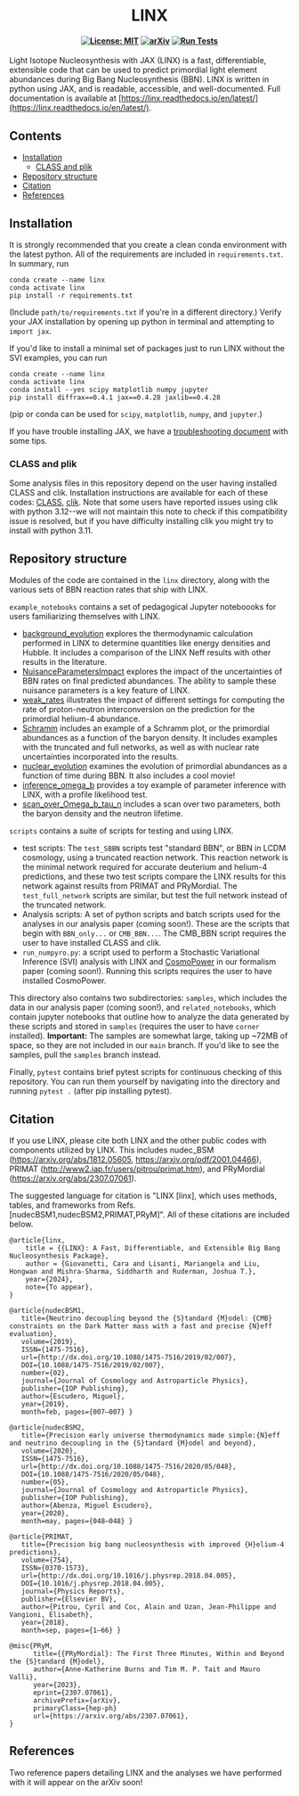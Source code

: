 <h1 align="center">
LINX<!-- omit from toc -->
</h1>

<h4 align="center">

[![License: MIT](https://img.shields.io/badge/License-MIT-red.svg)](https://opensource.org/licenses/MIT)
[![arXiv](https://img.shields.io/badge/arXiv-240x.xxxxx%20-green.svg)](https://arxiv.org/abs/240x.xxxxx)
[![Run Tests](https://github.com/cgiovanetti/LINX/actions/workflows/test.yml/badge.svg)](https://github.com/cgiovanetti/LINX/actions/workflows/test.yml)
</h4>

Light Isotope Nucleosynthesis with JAX (LINX) is a fast, differentiable, extensible code that can be used to predict primordial light element abundances during Big Bang Nucleosynthesis (BBN).  LINX is written in python using JAX, and is readable, accessible, and well-documented.  Full documentation is available at [https://linx.readthedocs.io/en/latest/](https://linx.readthedocs.io/en/latest/).

## Contents<!-- omit from toc -->

- [Installation](#installation)
  - [CLASS and plik](#class-and-plik)
- [Repository structure](#repository-structure)
- [Citation](#citation)
- [References](#references)
</center>

## Installation
It is strongly recommended that you create a clean conda environment with the latest python. All of the requirements are included in `requirements.txt`.  In summary, run
```
conda create --name linx
conda activate linx
pip install -r requirements.txt
```
(Include `path/to/requirements.txt` if you're in a different directory.)  Verify your JAX installation by opening up python in terminal and attempting to `import jax`. 

If you'd like to install a minimal set of packages just to run LINX without the SVI examples, you can run
```
conda create --name linx
conda activate linx
conda install --yes scipy matplotlib numpy jupyter
pip install diffrax==0.4.1 jax==0.4.28 jaxlib==0.4.28
```
(pip or conda can be used for `scipy`, `matplotlib`, `numpy`, and `jupyter`.)

If you have trouble installing JAX, we have a [troubleshooting document](https://github.com/cgiovanetti/LINX/blob/main/TROUBLESHOOTING.md) with some tips.

### CLASS and plik
Some analysis files in this repository depend on the user having installed CLASS and clik.  Installation instructions are available for each of these codes: [CLASS](https://lesgourg.github.io/class_public/class.html), [clik](https://github.com/brinckmann/montepython_public#the-planck-likelihood-part).  Note that some users have reported issues using clik with python 3.12--we will not maintain this note to check if this compatibility issue is resolved, but if you have difficulty installing clik you might try to install with python 3.11.

## Repository structure

Modules of the code are contained in the `linx` directory, along with the various sets of BBN reaction rates that ship with LINX.  

`example_notebooks` contains a set of pedagogical Jupyter noteboooks for users familiarizing themselves with LINX.  
* [background_evolution](https://github.com/cgiovanetti/LINX/blob/main/example_notebooks/background_evolution.ipynb) explores the thermodynamic calculation performed in LINX to determine quantities like energy densities and Hubble.  It includes a comparison of the LINX Neff results with other results in the literature.
* [NuisanceParametersImpact](https://github.com/cgiovanetti/LINX/blob/main/example_notebooks/NuisanceParametersImpact.ipynb) explores the impact of the uncertainties of BBN rates on final predicted abundances.  The ability to sample these nuisance parameters is a key feature of LINX.
* [weak_rates](https://github.com/cgiovanetti/LINX/blob/main/example_notebooks/weak_rates.ipynb) illustrates the impact of different settings for computing the rate of proton-neutron interconversion on the prediction for the primordial helium-4 abundance.
* [Schramm](https://github.com/cgiovanetti/LINX/blob/main/example_notebooks/Schramm.ipynb) includes an example of a Schramm plot, or the primordial abundances as a function of the baryon density.  It includes examples with the truncated and full networks, as well as with nuclear rate uncertainties incorporated into the results.
* [nuclear_evolution](https://github.com/cgiovanetti/LINX/blob/main/example_notebooks/nuclear_evolution.ipynb) examines the evolution of primordial abundances as a function of time during BBN.  It also includes a cool movie!
* [inference_omega_b](https://github.com/cgiovanetti/LINX/blob/main/example_notebooks/inference_Omega_b.ipynb) provides a toy example of parameter inference with LINX, with a profile likelihood test.
* [scan_over_Omega_b_tau_n](https://github.com/cgiovanetti/LINX/blob/main/example_notebooks/scan_over_Omega_b_tau_n.ipynb) includes a scan over two parameters, both the baryon density and the neutron lifetime.

`scripts` contains a suite of scripts for testing and using LINX.

* test scripts: The `test_SBBN` scripts test "standard BBN", or BBN in LCDM cosmology, using a truncated reaction network.  This reaction network is the minimal network required for accurate deuterium and helium-4 predictions, and these two test scripts compare the LINX results for this network against results from PRIMAT and PRyMordial.  The `test_full_network` scripts are similar, but test the full network instead of the truncated network.
* Analysis scripts: A set of python scripts and batch scripts used for the analyses in our analysis paper (coming soon!).  These are the scripts that begin with `BBN_only...` or `CMB_BBN...`.  The CMB_BBN script requires the user to have installed CLASS and clik.
* `run_numpyro.py`: a script used to perform a Stochastic Variational Inference (SVI) analysis with LINX and [CosmoPower](https://arxiv.org/abs/2106.03846) in our formalism paper (coming soon!).  Running this scripts requires the user to have installed CosmoPower.

This directory also contains two subdirectories: `samples`, which includes the data in our analysis paper (coming soon!), and `related_notebooks`, which contain jupyter notebooks that outline how to analyze the data generated by these scripts and stored in `samples` (requires the user to have `corner` installed).  **Important:** The samples are somewhat large, taking up ~72MB of space, so they are not included in our `main` branch.  If you'd like to see the samples, pull the `samples` branch instead.

Finally, `pytest` contains brief pytest scripts for continuous checking of this repository.  You can run them yourself by navigating into the directory and running `pytest .` (after pip installing pytest).


## Citation
If you use LINX, please cite both LINX and the other public codes with components utilized by LINX.  This includes nudec_BSM (https://arxiv.org/abs/1812.05605, https://arxiv.org/pdf/2001.04466), PRIMAT (http://www2.iap.fr/users/pitrou/primat.htm), and PRyMordial (https://arxiv.org/abs/2307.07061).  

The suggested language for citation is "LINX [linx], which uses methods, tables, and frameworks from Refs. [nudecBSM1,nudecBSM2,PRIMAT,PRyM]".  All of these citations are included below.

```
@article{linx,
    title = {{LINX}: A Fast, Differentiable, and Extensible Big Bang Nucleosynthesis Package},
    author = {Giovanetti, Cara and Lisanti, Mariangela and Liu, Hongwan and Mishra-Sharma, Siddharth and Ruderman, Joshua T.},
    year={2024},    
    note={To appear},
}

@article{nudecBSM1,
   title={Neutrino decoupling beyond the {S}tandard {M}odel: {CMB} constraints on the Dark Matter mass with a fast and precise {N}eff evaluation},
   volume={2019},
   ISSN={1475-7516},
   url={http://dx.doi.org/10.1088/1475-7516/2019/02/007},
   DOI={10.1088/1475-7516/2019/02/007},
   number={02},
   journal={Journal of Cosmology and Astroparticle Physics},
   publisher={IOP Publishing},
   author={Escudero, Miguel},
   year={2019},
   month=feb, pages={007–007} }

@article{nudecBSM2,
   title={Precision early universe thermodynamics made simple:{N}eff and neutrino decoupling in the {S}tandard {M}odel and beyond},
   volume={2020},
   ISSN={1475-7516},
   url={http://dx.doi.org/10.1088/1475-7516/2020/05/048},
   DOI={10.1088/1475-7516/2020/05/048},
   number={05},
   journal={Journal of Cosmology and Astroparticle Physics},
   publisher={IOP Publishing},
   author={Abenza, Miguel Escudero},
   year={2020},
   month=may, pages={048–048} }

@article{PRIMAT,
   title={Precision big bang nucleosynthesis with improved {H}elium-4 predictions},
   volume={754},
   ISSN={0370-1573},
   url={http://dx.doi.org/10.1016/j.physrep.2018.04.005},
   DOI={10.1016/j.physrep.2018.04.005},
   journal={Physics Reports},
   publisher={Elsevier BV},
   author={Pitrou, Cyril and Coc, Alain and Uzan, Jean-Philippe and Vangioni, Elisabeth},
   year={2018},
   month=sep, pages={1–66} }

@misc{PRyM,
      title={{PRyMordial}: The First Three Minutes, Within and Beyond the {S}tandard {M}odel}, 
      author={Anne-Katherine Burns and Tim M. P. Tait and Mauro Valli},
      year={2023},
      eprint={2307.07061},
      archivePrefix={arXiv},
      primaryClass={hep-ph}
      url={https://arxiv.org/abs/2307.07061}, 
}
```

## References
Two reference papers detailing LINX and the analyses we have performed with it will appear on the arXiv soon!
